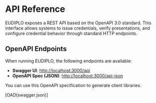 # API Reference

EUDIPLO exposes a REST API based on the OpenAPI 3.0 standard. This interface
allows systems to issue credentials, verify presentations, and configure
credential behavior through standard HTTP endpoints.

## OpenAPI Endpoints

When running EUDIPLO, the following endpoints are available:

- **Swagger UI**: [http://localhost:3000/api](http://localhost:3000/api)
- **OpenAPI Spec (JSON)**:
  [http://localhost:3000/api-json](http://localhost:3000/api-json)

You can use this OpenAPI specification to generate client libraries.

[OAD(swagger.json)]
